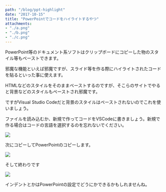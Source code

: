 ```yaml
---
path: "/blog/ppt-highlight"
date: "2017-10-15"
title: "PowerPointでコードをハイライトするやつ"
attachments:
- "./a.png"
- "./b.png"
- "./c.png"
---
```


PowerPoint等のドキュメント系ソフトはクリップボードにコピーした物のスタイル等もペーストできます。

邪魔な機能といえば邪魔ですが、スライド等を作る際にハイライトされたコードを貼るといった事に使えます。

HTMLなどのスタイルをそのままペーストするのですが、そこらのサイトでやると背景などのスタイルもペーストされ邪魔です。

ですがVisual Studio Codeだと背景のスタイルはペーストされないのでこれを使いましょう。

ファイルを読み込むか、新規で作ってコードをVSCodeに書きましょう。新規で作る場合はコードの言語を選択するのを忘れないでください。

![](/static/a-2476115f147db12424a79c11ec62e3d1.png)

次にコピーしてPowerPointのコピーします。

![](/static/b-e1b6868592a12fdf0b82d69a98f4623e.png)

そして終わりです

![](/static/c-53685db8373fa1512623089deb297163.png)

インデントとかはPowerPointの設定でどうにかできるかもしれませんね。
